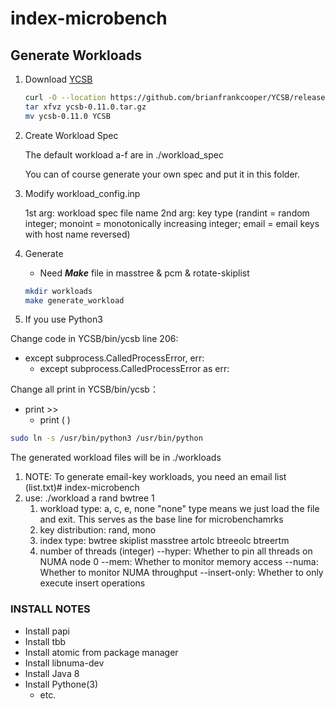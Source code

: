 # index-microbench

## Generate Workloads ## 

1. Download [YCSB](https://github.com/brianfrankcooper/YCSB/releases/latest)

   ```sh
   curl -O --location https://github.com/brianfrankcooper/YCSB/releases/download/0.11.0/ycsb-0.11.0.tar.gz
   tar xfvz ycsb-0.11.0.tar.gz
   mv ycsb-0.11.0 YCSB
   ``` 


2. Create Workload Spec 
 
   The default workload a-f are in ./workload_spec 
 
   You can of course generate your own spec and put it in this folder. 

3. Modify workload_config.inp

   1st arg: workload spec file name
   2nd arg: key type (randint = random integer; monoint = monotonically increasing integer; email = email keys with host name reversed)

4. Generate

   - Need ***Make*** file in masstree & pcm & rotate-skiplist

   ```sh
   mkdir workloads
   make generate_workload
   ```

5. If you use Python3

Change code in YCSB/bin/ycsb line 206:
- except subprocess.CalledProcessError, err:
  - except subprocess.CalledProcessError as err:

Change all print in YCSB/bin/ycsb：
- print >>
  - print (  )

```sh
sudo ln -s /usr/bin/python3 /usr/bin/python
```

The generated workload files will be in ./workloads

1. NOTE: To generate email-key workloads, you need an email list (list.txt)# index-microbench 
2. use: ./workload a rand bwtree 1
   1. workload type: a, c, e, none
      "none" type means we just load the file and exit. 
   This serves as the base line for microbenchamrks
   2. key distribution: rand, mono
   3. index type: bwtree skiplist masstree artolc btreeolc btreertm
   4. number of threads (integer)
      --hyper: Whether to pin all threads on NUMA node 0
      --mem: Whether to monitor memory access
      --numa: Whether to monitor NUMA throughput
      --insert-only: Whether to only execute insert operations

### INSTALL NOTES

- Install papi
- Install tbb
- Install atomic from package manager
- Install libnuma-dev
- Install Java 8
- Install Pythone(3)
   - etc. 
